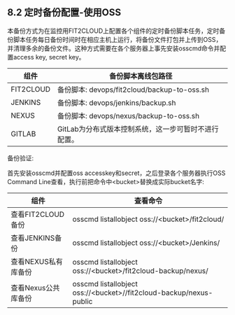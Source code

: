 ## **8.2 定时备份配置-使用OSS** 

本备份方式为在监控用FIT2CLOUD上配置各个组件的定时备份脚本任务，定时备份脚本任务每日备份时间时在相应主机上运行，将备份文件打包并上传到OSS，并清理多余的备份文件。这种方式需要在各个服务器上事先安装osscmd命令并配置access key, secret key。

| 组件 | 备份脚本离线包路径 |
| --- | --- |
| FIT2CLOUD | 备份脚本: devops/fit2cloud/backup-to-oss.sh |
| JENKINS | 备份脚本: devops/jenkins/backup.sh |
| NEXUS | 备份脚本: devops/nexus/backup-to-oss.sh |
| GITLAB | GitLab为分布式版本控制系统，这一步可暂时不进行配置。 |

备份验证:

首先安装osscmd并配置oss accesskey和secret，之后登录各个服务器执行OSS Command Line查看，执行前把命令中&lt;bucket&gt;替换成实际bucket名字:

| 组件 | 查看命令 |
| --- | --- |
| 查看FIT2CLOUD备份 | osscmd listallobject oss://&lt;bucket&gt;/fit2cloud/ |
| 查看JENKINS备份 | osscmd listallobject oss://&lt;bucket&gt;/Jenkins/ |
| 查看NEXUS私有库备份 | osscmd listallobject oss://&lt;bucket&gt;/fit2cloud-backup/nexus/ |
| 查看Nexus公共库备份 | osscmd listallobject oss://&lt;bucket&gt;//fit2cloud-backup/nexus-public |